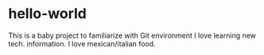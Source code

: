 # hello-world
This is a baby project to familiarize with Git environment
I love learning new tech. information. I love mexican/italian food.
